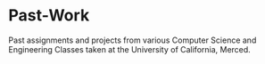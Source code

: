 # Past-Work
Past assignments and projects from various Computer Science and Engineering Classes taken at the University of California, Merced.
